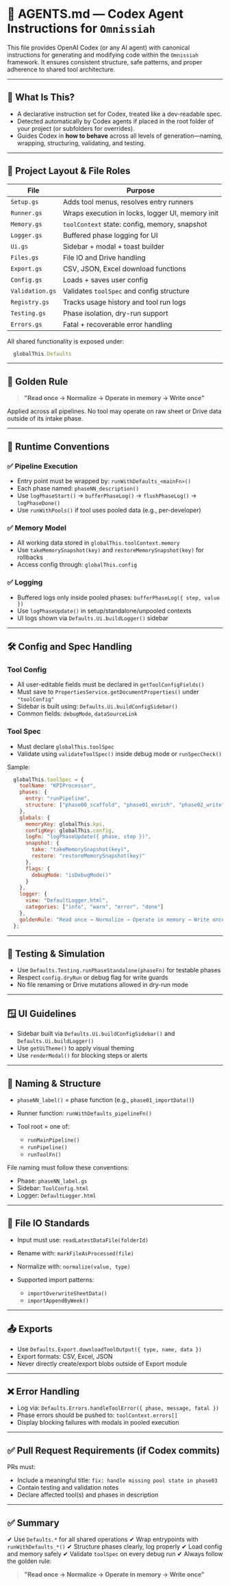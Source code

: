 # 🤖 AGENTS.md — Codex Agent Instructions for `Omnissiah`

This file provides OpenAI Codex (or any AI agent) with canonical instructions for generating and modifying code within the `Omnissiah` framework. It ensures consistent structure, safe patterns, and proper adherence to shared tool architecture.

---

## 📐 What Is This?

* A declarative instruction set for Codex, treated like a dev-readable spec.
* Detected automatically by Codex agents if placed in the root folder of your project (or subfolders for overrides).
* Guides Codex in **how to behave** across all levels of generation—naming, wrapping, structuring, validating, and testing.

---

## 📁 Project Layout & File Roles

| File            | Purpose                                          |
| --------------- | ------------------------------------------------ |
| `Setup.gs`      | Adds tool menus, resolves entry runners          |
| `Runner.gs`     | Wraps execution in locks, logger UI, memory init |
| `Memory.gs`     | `toolContext` state: config, memory, snapshot    |
| `Logger.gs`     | Buffered phase logging for UI                    |
| `Ui.gs`         | Sidebar + modal + toast builder                  |
| `Files.gs`      | File IO and Drive handling                       |
| `Export.gs`     | CSV, JSON, Excel download functions              |
| `Config.gs`     | Loads + saves user config                        |
| `Validation.gs` | Validates `toolSpec` and config structure        |
| `Registry.gs`   | Tracks usage history and tool run logs           |
| `Testing.gs`    | Phase isolation, dry-run support                 |
| `Errors.gs`     | Fatal + recoverable error handling               |

All shared functionality is exposed under:

```js
  globalThis.Defaults
```

---

## 🧠 Golden Rule

> **"Read once → Normalize → Operate in memory → Write once"**

Applied across all pipelines. No tool may operate on raw sheet or Drive data outside of its intake phase.

---

## 🧠 Runtime Conventions

### ✅ Pipeline Execution

* Entry point must be wrapped by: `runWithDefaults_<mainFn>()`
* Each phase named: `phaseNN_description()`
* Use `logPhaseStart()` → `bufferPhaseLog()` → `flushPhaseLog()` → `logPhaseDone()`
* Use `runWithPools()` if tool uses pooled data (e.g., per-developer)

### ✅ Memory Model

* All working data stored in `globalThis.toolContext.memory`
* Use `takeMemorySnapshot(key)` and `restoreMemorySnapshot(key)` for rollbacks
* Access config through: `globalThis.config`

### ✅ Logging

* Buffered logs only inside pooled phases: `bufferPhaseLog({ step, value })`
* Use `logPhaseUpdate()` in setup/standalone/unpooled contexts
* UI logs shown via `Defaults.Ui.buildLogger()` sidebar

---

## 🛠 Config and Spec Handling

### Tool Config

* All user-editable fields must be declared in `getToolConfigFields()`
* Must save to `PropertiesService.getDocumentProperties()` under `"toolConfig"`
* Sidebar is built using: `Defaults.Ui.buildConfigSidebar()`
* Common fields: `debugMode`, `dataSourceLink`

### Tool Spec

* Must declare `globalThis.toolSpec`
* Validate using `validateToolSpec()` inside debug mode or `runSpecCheck()`

Sample:

```js
  globalThis.toolSpec = {
    toolName: "KPIProcessor",
    phases: {
      entry: "runPipeline",
      structure: ["phase00_scaffold", "phase01_enrich", "phase02_write"]
    },
    globals: {
      memoryKey: globalThis.kpi,
      configKey: globalThis.config,
      logFn: "logPhaseUpdate({ phase, step })",
      snapshot: {
        take: "takeMemorySnapshot(key)",
        restore: "restoreMemorySnapshot(key)"
      },
      flags: {
        debugMode: "isDebugMode()"
      }
    },
    logger: {
      view: "DefaultLogger.html",
      categories: ["info", "warn", "error", "done"]
    },
    goldenRule: "Read once → Normalize → Operate in memory → Write once"
  };
```

---

## 🧪 Testing & Simulation

* Use `Defaults.Testing.runPhaseStandalone(phaseFn)` for testable phases
* Respect `config.dryRun` or debug flag for write guards
* No file renaming or Drive mutations allowed in dry-run mode

---

## 🪟 UI Guidelines

* Sidebar built via `Defaults.Ui.buildConfigSidebar()` and `Defaults.Ui.buildLogger()`
* Use `getUiTheme()` to apply visual theming
* Use `renderModal()` for blocking steps or alerts

---

## 🧾 Naming & Structure

* `phaseNN_label()` = phase function (e.g., `phase01_importData()`)
* Runner function: `runWithDefaults_pipelineFn()`
* Tool root = one of:

  * `runMainPipeline()`
  * `runPipeline()`
  * `runToolFn()`

File naming must follow these conventions:

* Phase: `phaseNN_label.gs`
* Sidebar: `ToolConfig.html`
* Logger: `DefaultLogger.html`

---

## 🧩 File IO Standards

* Input must use: `readLatestDataFile(folderId)`
* Rename with: `markFileAsProcessed(file)`
* Normalize with: `normalize(value, type)`
* Supported import patterns:

  * `importOverwriteSheetData()`
  * `importAppendByWeek()`

---

## 📤 Exports

* Use `Defaults.Export.downloadToolOutput({ type, name, data })`
* Export formats: CSV, Excel, JSON
* Never directly create/export blobs outside of Export module

---

## ❌ Error Handling

* Log via: `Defaults.Errors.handleToolError({ phase, message, fatal })`
* Phase errors should be pushed to: `toolContext.errors[]`
* Display blocking failures with modals in pooled execution

---

## ✅ Pull Request Requirements (if Codex commits)

PRs must:

* Include a meaningful title: `fix: handle missing pool state in phase03`
* Contain testing and validation notes
* Declare affected tool(s) and phases in description

---

## ✅ Summary

✔ Use `Defaults.*` for all shared operations
✔ Wrap entrypoints with `runWithDefaults_*()`
✔ Structure phases clearly, log properly
✔ Load config and memory safely
✔ Validate `toolSpec` on every debug run
✔ Always follow the golden rule:

> **"Read once → Normalize → Operate in memory → Write once"**

